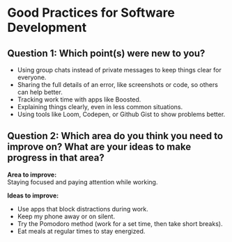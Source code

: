 # Good Practices for Software Development

## Question 1: Which point(s) were new to you?

- Using group chats instead of private messages to keep things clear for everyone.  
- Sharing the full details of an error, like screenshots or code, so others can help better.  
- Tracking work time with apps like Boosted.  
- Explaining things clearly, even in less common situations.  
- Using tools like Loom, Codepen, or Github Gist to show problems better.

## Question 2: Which area do you think you need to improve on? What are your ideas to make progress in that area?

**Area to improve:**  
Staying focused and paying attention while working.

**Ideas to improve:**

- Use apps that block distractions during work.  
- Keep my phone away or on silent.  
- Try the Pomodoro method (work for a set time, then take short breaks).  
- Eat meals at regular times to stay energized.
